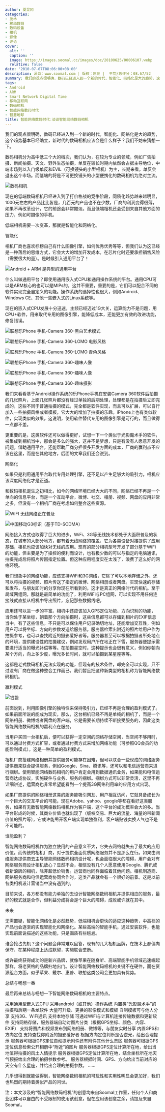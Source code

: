```yaml
---
author: 夏昆冈
categories:
- 技术
- 移动数码
- 数码设备
- 相机
- 影像
- 评论
cover:
  alt: ''
  caption: ''
  image: https://images.soomal.cc/images/doc/20100625/00006107.webp
  relative: false
date: '2010-07-07T08:06:00+08:00'
description: 源自：www.soomal.com | 版权：原创 |  平均/总评分：08.67/52
summary: 我们的观点很明确，数码已经进入到一个新的时代，智能化、网络化是大的趋势，这个趋势基本已经确立，新时代的数码相机应该会是什么样子？我们不妨来猜想一下。相机厂商喜欢标榜自己有什么图像引擎，如何优秀优秀等等，但我们认为这已经是一种落后的思维方式，它会大大的增加开发成本，在芯片化时还要承担销售风险（需要很大的量）。是时候引入通用平台了！
tags:
- Android
- ARM
- Smart Network Digital Time
- 移动互联网
- 数码相机
- 智能网络数码时代
- 智慧地球
title: 智能网络数码时代:谈谈智能网络数码相机
---
```


我们的观点很明确，数码已经进入到一个新的时代，智能化、网络化是大的趋势，这个趋势基本已经确立，新时代的数码相机应该会是什么样子？我们不妨来猜想一下。



数码相机分为高中低三个大的档次，我们认为，在较为专业的领域，例如广告拍摄、新闻拍摄、天文、野外生态拍摄，单反在较长时期内依然会占据主导地位，中端市场则以入门级单反和EVIL（可换镜头的小型相机）为主，长期来看，单反会退出这个市场。而低端的将是不可更换镜头的小型便携化的数码相机为绝对主流。



![数码相机](https://images.soomal.cc/images/doc/20100625/00006107.webp)



现在的低端数码相机已经进入到了打价格战的竞争阶段，同质化趋势越来越明显，1000元左右的产品比比皆是，几百元的产品也不在少数，厂商的利润变得很薄，如果不再改革设计，它的前途会非常黯淡。而且低端相机还会受到来自其他方面的压力，例如可摄像的手机。



低端相机需要一次变革，那就是智能化和网络化。



智能化



相机厂商也喜欢标榜自己有什么图像引擎，如何优秀优秀等等，但我们认为这已经是一种落后的思维方式，它会大大的增加开发成本，在芯片化时还要承担销售风险（需要很大的量）。是时候引入通用平台了！



![Android + ARM 是典型的通用平台](https://images.soomal.cc/images/doc/20100707/00006286.webp)



什么叫做通用平台？即使用通用嵌入式CPU和通用操作系统的平台。通用CPU可以是ARM核心的也可以是MIPs的，这并不重要，重要的是，它们可以配合不同的软件实现完全自定义的功能。操作系统的选择性也很大，例如Android、Windows CE、其他一些嵌入式的Linux系统等。



现在的嵌入式CPU发展十分迅速，主频已经迈过1G大关，运算能力不是问题，用CPU+软件，用来取代专用的图像引擎，能降低成本，还能更加有效的改进功能，修复错误。



![联想乐Phone 手机-Camera 360-黑白艺术模式](https://images.soomal.cc/images/doc/20100625/00006101.webp)



![联想乐Phone 手机-Camera 360-LOMO 电影风格](https://images.soomal.cc/images/doc/20100625/00006102.webp)



![联想乐Phone 手机-Camera 360-LOMO 青色风格](https://images.soomal.cc/images/doc/20100625/00006103.webp)



![联想乐Phone 手机-Camera 360-趣味人像](https://images.soomal.cc/images/doc/20100625/00006104.webp)



![联想乐Phone 手机-Camera 360-趣味人像](https://images.soomal.cc/images/doc/20100625/00006105.webp)



![联想乐Phone 手机-Camera 360-趣味摄影](https://images.soomal.cc/images/doc/20100625/00006106.webp)



我们来看看基于Android操作系统的乐Phone手机在安装Camera 
360软件后拍摄的几张照片，上面几张照片都没有经过单独的后期处理，处理都是在拍摄后立即完成的，这些不同于普通拍摄的模式，完全都是软件实现，而且可以扩展，可以自行加入一些拍摄风格或者模板，它大大的增加了拍摄的乐趣。iPhone上也有类似软件，实现类似的效果。这说明，使用软件替代专用的图像引擎是可行的，而且做得一点都不差。



更重要的是，这类软件还可以做得更好，试想一下一个类似于光影魔术手的软件，被集成到相机当中，那会是多么的强大，这并不是梦想，只是有没有人愿意开发的问题。借助通用平台，还能帮助厂商分担很多开发方面的成本，厂商的赢利点不应该在这里，而是在其他地方，后面的文章我们还会说到。



网络化



如果只是利用通用平台取代专用处理引擎，还不足以产生足够大的吸引力，相机应该深度网络化才是正道。



和数码相机诞生之初相比，如今的网络环境已经大大的不同，网络已经不再是一个单向的信息平台，而是一个互动平台，微博、社交、相册、视频、网盘的应用非常之多，但没有一个相机厂商在考虑如何整合这些资源。



![WIFI 无线网络正在普及](https://images.soomal.cc/images/doc/20091004/00002839.webp)



![中国移动G3标识（基于TD-SCDMA）](https://images.soomal.cc/images/doc/20091107/00003048.webp)



网络接入方式也取得了巨大的进步，WiFi、3G等无线技术都处于大面积普及的状态，在城市的大部分地方，都有着无线网络的覆盖，它为各类设备对接提供了应用基础，相机也应该加快对无线的应用。现有的部分相机型号开发了部分基于WiFi的功能，但主要是为了操控的便利而设计，也有极少数的可以与指定的电脑通讯，拍摄完成后将照片传回指定位置。但这种应用程度实在太浅了，浪费了这么好的网络环境。



我们想象中的网络功能，应该支持WiFi和3G网络，它除了可以本地存储之外，还可以将拍摄的视频、照片传送了指定的微博、网络相册或者网盘。实现快速的存储和发布，与朋友即时的分享你现在所看到的，这才是真正的网络时代的相机。至于局域网组网，那就是最简单的功能了，利用WiFi与PC组网，可以实现不用任何连接线就直接从相机中导出照片，忘记那些数据线吧。



应用还可以进一步的丰富。相机中还应该加入GPS定位功能、方向识别的功能，当你处于某坐标，朝着那个方向拍摄时，这些信息都可以存储到相片的EXIF信息当中，有了这些信息，不只是可以保住用户记录确切地址，还能增加交互性，例如用户可以将坐标、方向的参数发送给服务器，服务器检索出附近的照片给用户作为拍摄参考，也可以查找附近的摄影爱好者等。服务器甚至可以根据拍摄者所处地点的环境，提供建设性的拍摄建议，例如发现用户所在地正在下雪，服务器便提示需要进行适当的曝光补偿等等。在拍摄星空时，这种提示也会很有意义，例如你朝向某个方向，向上多少度，曝光多长时间，就可以拍摄到某星座等等。



这都是老式数码相机无法实现的功能，但现有的技术条件，却完全可以实现，只不过没有厂商在做这种整合工作而已。我们暂且把这种新类型的相机称为智能网络数码相机。



赢利模式



![钱袋](https://images.soomal.cc/images/doc/20100707/00006287.webp)



前面说到，利用图像引擎的独特性来保持吸引力，已经不再是合理的盈利模式了。如果前面所说的能成为现实，那么，这台相机已经不再是单纯的相机了，而是一个网络相册、微博或者网盘的客户端，它是需要长期持续不断接受服务的，因此这类智能网络数码相机的赢利点在服务。



当用户买回一台相机后，便可以获得一定空间的网络存储空间，当空间不够用时，可以通过付费方式扩容，或者通过付费方式来增加网络功能（可参照QQ会员的功能盈利模式）。这是一种简单的盈利模式。



相机厂商搭建网络相册并提供服务可能存在困难，但可以联合一些现成的网络服务提供商来联合提供服务，例如Google、Sina、腾讯等，还可以和电信运营商来进行捆绑。使用智能网络数码相机的用户肯定会用到数据通讯业务，如果能和电信运营商达成协议，实施硬件与业务、服务的捆绑。捆绑方式可以非常灵活，这里不再详细讲述，运营商也非常希望能看到一个提高3G网络利用率的应用方式出现。



如果厂商提供的网络相册这类的服务能吸引网友、用户相互访问，它就具备成长为一个巨大的交互平台的可能，现在Adobe、yahoo、google等都在看好这类服务，如果有无数智能网络数码相机作为客户端，这个平台的成功概率会大的多。当平台形成的时候，其商业价值也就出现了（版权交易、巨大的流量、海量的带新闻价值的照片等），它或许能甩开客户端实现单独盈利，客户端贴钱卖换人气也不是不可能的。



谁能盈利？



智能网络数码相机作为独立使用的产品意义不大，它失去网络就失去了最大的应用价值。而传统的相机厂商，对于提供全面优质网络服务并不是那么在行。如果由网络服务提供商去主导智能网络数码相机设计呢，也会面临很大的障碍，用户会对有网络服务商设计相机放心？显然不会，相信没有几个人愿意使用Google、腾讯或者新浪牌的相机，除非超低价销售。运营商也同样面临着其他问题。相机制造商、网络服务商和电信运营商协同合作时，这类产品就会有一个很好的前景。这是以前各类相机设计营销当中没有遇到的。



目前来说，各方都没有能力单独的去设计智能网络数码相机并提供相应的服务，最好的模式就是合作，但利益分成将会是个巨大的障碍，成败或许就在其中。



未来



无需置疑，智能化网络化是必然趋势，低端相机会更快的适应这种趋势，中高档的产品也会逐渐的实现智能化和网络化。某些高端的智能手机，通过安装软件，也能实现前面说描述的这些功能，只是画质有些尴尬。



谁会抢占先机？这个问题会非常难以回答，现有的几大相机品牌，在技术上都偏向保守，在某种程度上达成默契，实施联合垄断。



或许最终获得成功的是新兴品牌，就像苹果在随身听、高端智能手机领域迅速崛起那样，将老资格的品牌扫地出门。设计智能网络数码相机的关键不在硬件，而在资源组合方面，似乎苹果、戴尔、惠普、联想这类公司会更加具有优势。



总结与畅想一番



最后再来总结与畅想一下智能网络数码相机的主要特点。



采用通用型嵌入式CPU
采用android（或其他）操作系统
内置类“光影魔术手”的拍摄和后期一条龙软件
大量可升级、更换的影像模式和模板
自制模板可与他人分享
支持3G、WiFi通讯
支持本地存储
可通过WiFi与计算机连接传输数据和更新软件
支持网络存储，服务器端自动对图片分类（根据GPS坐标、颜色、内容、EXIF）
支持将图片和视频发布到网络相册、微博等，与朋友实时分享
内置GPS和方向定位
支持查找你附近的摄影爱好者
根据方向定位判断是否逆光，给出合理提示
服务器可根据GPS定位自动提示附件还有附件其他什么景区
服务器可根据GPS定位信息检索公开相册中“附近”的图片
服务器根据GPS定位计算所在地，给出当地值得拍摄的风土人情提示
服务器根据GPS定位计算所在地，结合坐标所在地天气预报给出合理的拍摄参数参考。
服务器根据时间、GPS、方向给出当前对应的天空有什么星座，并给出合理的拍摄参数。
……



几乎想得到就能做得到，智能网络数码相机的可玩性和实用性明显会更加好，我们也热烈的期待着类似产品的问世。



注：本文涉及的“智能网络数码相机”的创意均来自Soomal工作室，任何个人和商业团体可以自由的不受限制的使用该创意，但在应用该创意之余，请提及来自Soomal。